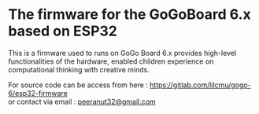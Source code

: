 # The firmware for the GoGoBoard 6.x based on ESP32

This is a firmware used to runs on GoGo Board 6.x provides high-level functionalities of the hardware, enabled children experience on computational thinking with creative minds.

For source code can be access from here : https://gitlab.com/lilcmu/gogo-6/esp32-firmware <br/>or contact via email : peeranut32@gmail.com
